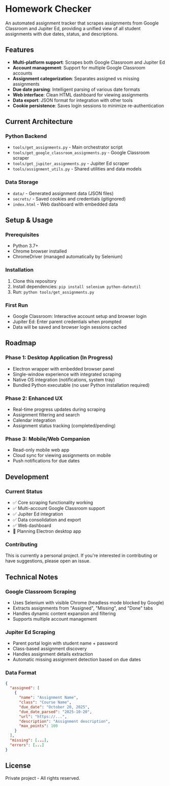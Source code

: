 # Homework Checker

An automated assignment tracker that scrapes assignments from Google Classroom and Jupiter Ed, providing a unified view of all student assignments with due dates, status, and descriptions.

## Features

- **Multi-platform support**: Scrapes both Google Classroom and Jupiter Ed
- **Account management**: Support for multiple Google Classroom accounts
- **Assignment categorization**: Separates assigned vs missing assignments
- **Due date parsing**: Intelligent parsing of various date formats
- **Web interface**: Clean HTML dashboard for viewing assignments
- **Data export**: JSON format for integration with other tools
- **Cookie persistence**: Saves login sessions to minimize re-authentication

## Current Architecture

### Python Backend
- `tools/get_assignments.py` - Main orchestrator script
- `tools/get_google_classroom_assignments.py` - Google Classroom scraper
- `tools/get_jupiter_assignments.py` - Jupiter Ed scraper  
- `tools/assignment_utils.py` - Shared utilities and data models

### Data Storage
- `data/` - Generated assignment data (JSON files)
- `secrets/` - Saved cookies and credentials (gitignored)
- `index.html` - Web dashboard with embedded data

## Setup & Usage

### Prerequisites
- Python 3.7+
- Chrome browser installed
- ChromeDriver (managed automatically by Selenium)

### Installation
1. Clone this repository
2. Install dependencies: `pip install selenium python-dateutil`
3. Run: `python tools/get_assignments.py`

### First Run
- Google Classroom: Interactive account setup and browser login
- Jupiter Ed: Enter parent credentials when prompted
- Data will be saved and browser login sessions cached

## Roadmap

### Phase 1: Desktop Application (In Progress)
- Electron wrapper with embedded browser panel
- Single-window experience with integrated scraping
- Native OS integration (notifications, system tray)
- Bundled Python executable (no user Python installation required)

### Phase 2: Enhanced UX
- Real-time progress updates during scraping
- Assignment filtering and search
- Calendar integration
- Assignment status tracking (completed/pending)

### Phase 3: Mobile/Web Companion
- Read-only mobile web app
- Cloud sync for viewing assignments on mobile
- Push notifications for due dates

## Development

### Current Status
- ✅ Core scraping functionality working
- ✅ Multi-account Google Classroom support
- ✅ Jupiter Ed integration
- ✅ Data consolidation and export
- ✅ Web dashboard
- 🔄 Planning Electron desktop app

### Contributing
This is currently a personal project. If you're interested in contributing or have suggestions, please open an issue.

## Technical Notes

### Google Classroom Scraping
- Uses Selenium with visible Chrome (headless mode blocked by Google)
- Extracts assignments from "Assigned", "Missing", and "Done" tabs
- Handles dynamic content expansion and filtering
- Supports multiple account management

### Jupiter Ed Scraping  
- Parent portal login with student name + password
- Class-based assignment discovery
- Handles assignment details extraction
- Automatic missing assignment detection based on due dates

### Data Format
```json
{
  "assigned": [
    {
      "name": "Assignment Name",
      "class": "Course Name", 
      "due_date": "October 20, 2025",
      "due_date_parsed": "2025-10-20",
      "url": "https://...",
      "description": "Assignment description",
      "max_points": 100
    }
  ],
  "missing": [...],
  "errors": [...]
}
```

## License

Private project - All rights reserved.